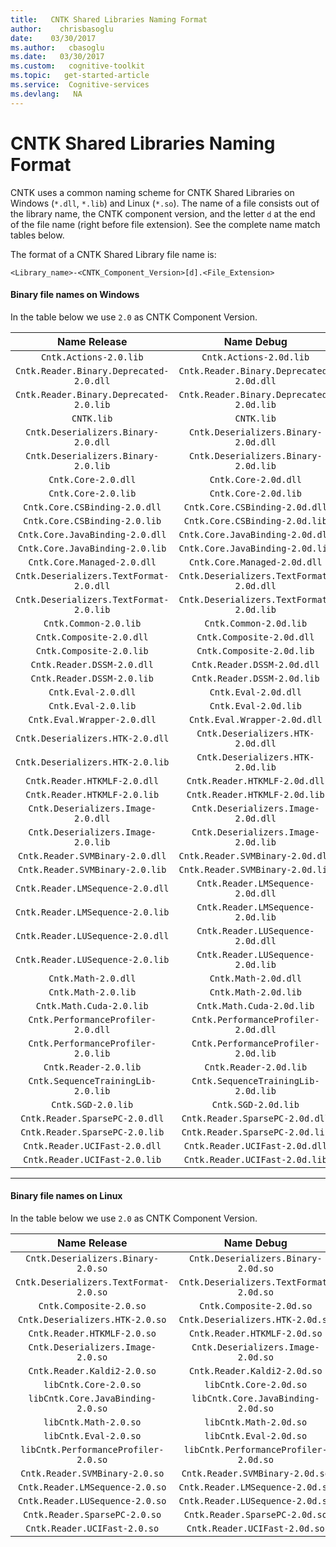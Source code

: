 ```yaml
---
title:   CNTK Shared Libraries Naming Format
author:    chrisbasoglu
date:    03/30/2017
ms.author:   cbasoglu
ms.date:   03/30/2017
ms.custom:   cognitive-toolkit
ms.topic:   get-started-article
ms.service:  Cognitive-services
ms.devlang:   NA
---
```


# CNTK Shared Libraries Naming Format

CNTK uses a common naming scheme for CNTK Shared Libraries on Windows (`*.dll`, `*.lib`) and Linux (`*.so`). The name of a file consists out of the library name, the CNTK component version, and the letter `d` at the end of the file name (right before file extension). See the complete name match tables below.

The format of a CNTK Shared Library file name is:
```
<Library_name>-<CNTK_Component_Version>[d].<File_Extension>
```

#### Binary file names on Windows
In the table below we use `2.0` as CNTK Component Version.

| Name Release | Name Debug | 
|:----------------:|:--------------:|
|`Cntk.Actions-2.0.lib`|`Cntk.Actions-2.0d.lib`|
|`Cntk.Reader.Binary.Deprecated-2.0.dll`| `Cntk.Reader.Binary.Deprecated-2.0d.dll`|
|`Cntk.Reader.Binary.Deprecated-2.0.lib`| `Cntk.Reader.Binary.Deprecated-2.0d.lib`|
|`CNTK.lib` |`CNTK.lib` |
|`Cntk.Deserializers.Binary-2.0.dll`|`Cntk.Deserializers.Binary-2.0d.dll`|
|`Cntk.Deserializers.Binary-2.0.lib`|`Cntk.Deserializers.Binary-2.0d.lib`|
|`Cntk.Core-2.0.dll`|`Cntk.Core-2.0d.dll`|
|`Cntk.Core-2.0.lib`|`Cntk.Core-2.0d.lib`|
|`Cntk.Core.CSBinding-2.0.dll`|`Cntk.Core.CSBinding-2.0d.dll`|
|`Cntk.Core.CSBinding-2.0.lib`|`Cntk.Core.CSBinding-2.0d.lib`|
|`Cntk.Core.JavaBinding-2.0.dll`|`Cntk.Core.JavaBinding-2.0d.dll`|
|`Cntk.Core.JavaBinding-2.0.lib`|`Cntk.Core.JavaBinding-2.0d.lib`|
|`Cntk.Core.Managed-2.0.dll`|`Cntk.Core.Managed-2.0d.dll`|
|`Cntk.Deserializers.TextFormat-2.0.dll`|`Cntk.Deserializers.TextFormat-2.0d.dll`|
|`Cntk.Deserializers.TextFormat-2.0.lib`|`Cntk.Deserializers.TextFormat-2.0d.lib`|
|`Cntk.Common-2.0.lib`|`Cntk.Common-2.0d.lib`|
|`Cntk.Composite-2.0.dll`|`Cntk.Composite-2.0d.dll`|
|`Cntk.Composite-2.0.lib`|`Cntk.Composite-2.0d.lib`|
|`Cntk.Reader.DSSM-2.0.dll`|`Cntk.Reader.DSSM-2.0d.dll`|
|`Cntk.Reader.DSSM-2.0.lib`|`Cntk.Reader.DSSM-2.0d.lib`|
|`Cntk.Eval-2.0.dll`|`Cntk.Eval-2.0d.dll`|
|`Cntk.Eval-2.0.lib`|`Cntk.Eval-2.0d.lib`|
|`Cntk.Eval.Wrapper-2.0.dll`|`Cntk.Eval.Wrapper-2.0d.dll`|
|`Cntk.Deserializers.HTK-2.0.dll`|`Cntk.Deserializers.HTK-2.0d.dll`|
|`Cntk.Deserializers.HTK-2.0.lib`|`Cntk.Deserializers.HTK-2.0d.lib`|
|`Cntk.Reader.HTKMLF-2.0.dll`|`Cntk.Reader.HTKMLF-2.0d.dll`|
|`Cntk.Reader.HTKMLF-2.0.lib`|`Cntk.Reader.HTKMLF-2.0d.lib`|
|`Cntk.Deserializers.Image-2.0.dll`|`Cntk.Deserializers.Image-2.0d.dll`|
|`Cntk.Deserializers.Image-2.0.lib`|`Cntk.Deserializers.Image-2.0d.lib`|
|`Cntk.Reader.SVMBinary-2.0.dll`|`Cntk.Reader.SVMBinary-2.0d.dll`|
|`Cntk.Reader.SVMBinary-2.0.lib`|`Cntk.Reader.SVMBinary-2.0d.lib`|
|`Cntk.Reader.LMSequence-2.0.dll`|`Cntk.Reader.LMSequence-2.0d.dll`|
|`Cntk.Reader.LMSequence-2.0.lib`|`Cntk.Reader.LMSequence-2.0d.lib`|
|`Cntk.Reader.LUSequence-2.0.dll`|`Cntk.Reader.LUSequence-2.0d.dll`|
|`Cntk.Reader.LUSequence-2.0.lib`|`Cntk.Reader.LUSequence-2.0d.lib`|
|`Cntk.Math-2.0.dll`|`Cntk.Math-2.0d.dll`|
|`Cntk.Math-2.0.lib`|`Cntk.Math-2.0d.lib`|
|`Cntk.Math.Cuda-2.0.lib`|`Cntk.Math.Cuda-2.0d.lib`|
|`Cntk.PerformanceProfiler-2.0.dll`|`Cntk.PerformanceProfiler-2.0d.dll`|
|`Cntk.PerformanceProfiler-2.0.lib`|`Cntk.PerformanceProfiler-2.0d.lib`|
|`Cntk.Reader-2.0.lib`|`Cntk.Reader-2.0d.lib`|
|`Cntk.SequenceTrainingLib-2.0.lib`|`Cntk.SequenceTrainingLib-2.0d.lib`|
|`Cntk.SGD-2.0.lib`|`Cntk.SGD-2.0d.lib`|
|`Cntk.Reader.SparsePC-2.0.dll`|`Cntk.Reader.SparsePC-2.0d.dll`|
|`Cntk.Reader.SparsePC-2.0.lib`|`Cntk.Reader.SparsePC-2.0d.lib`|
|`Cntk.Reader.UCIFast-2.0.dll`|`Cntk.Reader.UCIFast-2.0d.dll`|
|`Cntk.Reader.UCIFast-2.0.lib`|`Cntk.Reader.UCIFast-2.0d.lib`|

----------

#### Binary file names on Linux
In the table below we use `2.0` as CNTK Component Version.

| Name Release | Name Debug | 
|:----------------:|:--------------:|
|`Cntk.Deserializers.Binary-2.0.so`|`Cntk.Deserializers.Binary-2.0d.so`|
|`Cntk.Deserializers.TextFormat-2.0.so`|`Cntk.Deserializers.TextFormat-2.0d.so`|
|`Cntk.Composite-2.0.so`|`Cntk.Composite-2.0d.so`|
|`Cntk.Deserializers.HTK-2.0.so`|`Cntk.Deserializers.HTK-2.0d.so`|
|`Cntk.Reader.HTKMLF-2.0.so`|`Cntk.Reader.HTKMLF-2.0d.so`|
|`Cntk.Deserializers.Image-2.0.so`|`Cntk.Deserializers.Image-2.0d.so`|
|`Cntk.Reader.Kaldi2-2.0.so`|`Cntk.Reader.Kaldi2-2.0d.so`|
|`libCntk.Core-2.0.so`|`libCntk.Core-2.0d.so`|
|`libCntk.Core.JavaBinding-2.0.so`|`libCntk.Core.JavaBinding-2.0d.so`|
|`libCntk.Math-2.0.so`|`libCntk.Math-2.0d.so`|
|`libCntk.Eval-2.0.so`|`libCntk.Eval-2.0d.so`|
|`libCntk.PerformanceProfiler-2.0.so`|`libCntk.PerformanceProfiler-2.0d.so`|
|`Cntk.Reader.SVMBinary-2.0.so`|`Cntk.Reader.SVMBinary-2.0d.so`|
|`Cntk.Reader.LMSequence-2.0.so`|`Cntk.Reader.LMSequence-2.0d.so`|
|`Cntk.Reader.LUSequence-2.0.so`|`Cntk.Reader.LUSequence-2.0d.so`|
|`Cntk.Reader.SparsePC-2.0.so`|`Cntk.Reader.SparsePC-2.0d.so`|
|`Cntk.Reader.UCIFast-2.0.so`|`Cntk.Reader.UCIFast-2.0d.so`|
